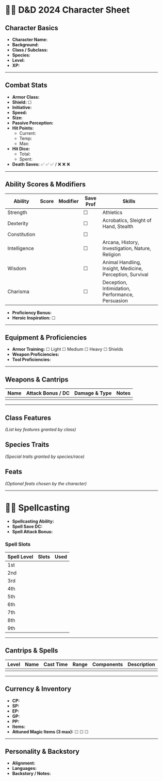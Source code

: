 # 🧝‍♂️ D&D 2024 Character Sheet

## Character Basics
- **Character Name:**  
- **Background:**  
- **Class / Subclass:**  
- **Species:**  
- **Level:**  
- **XP:**  

---

## Combat Stats
- **Armor Class:**  
- **Shield:** ☐  
- **Initiative:**  
- **Speed:**  
- **Size:**  
- **Passive Perception:**  
- **Hit Points:**  
  - Current:  
  - Temp:  
  - Max:  
- **Hit Dice:**  
  - Total:  
  - Spent:  
- **Death Saves:** ✅ ✅ ✅ / ❌ ❌ ❌

---

## Ability Scores & Modifiers

| Ability      | Score | Modifier | Save Prof | Skills                                          |
|--------------|-------|----------|-----------|--------------------------------------------------|
| Strength     |       |          | ☐         | Athletics                                        |
| Dexterity    |       |          | ☐         | Acrobatics, Sleight of Hand, Stealth            |
| Constitution |       |          | ☐         |                                                  |
| Intelligence |       |          | ☐         | Arcana, History, Investigation, Nature, Religion |
| Wisdom       |       |          | ☐         | Animal Handling, Insight, Medicine, Perception, Survival |
| Charisma     |       |          | ☐         | Deception, Intimidation, Performance, Persuasion |

- **Proficiency Bonus:**  
- **Heroic Inspiration:** ☐  

---

## Equipment & Proficiencies
- **Armor Training:** ☐ Light ☐ Medium ☐ Heavy ☐ Shields  
- **Weapon Proficiencies:**  
- **Tool Proficiencies:**  

---

## Weapons & Cantrips

| Name         | Attack Bonus / DC | Damage & Type | Notes |
|--------------|-------------------|----------------|-------|
|              |                   |                |       |

---

## Class Features
_(List key features granted by class)_

## Species Traits
_(Special traits granted by species/race)_

## Feats
_(Optional feats chosen by the character)_

---

# 🧙‍♀️ Spellcasting

- **Spellcasting Ability:**  
- **Spell Save DC:**  
- **Spell Attack Bonus:**  

### Spell Slots

| Spell Level | Slots | Used |
|-------------|--------|------|
| 1st         |        |      |
| 2nd         |        |      |
| 3rd         |        |      |
| 4th         |        |      |
| 5th         |        |      |
| 6th         |        |      |
| 7th         |        |      |
| 8th         |        |      |
| 9th         |        |      |

---

## Cantrips & Spells

| Level | Name | Cast Time | Range | Components | Description |
|-------|------|-----------|--------|------------|-------------|
|       |      |           |        |            |             |

---

## Currency & Inventory
- **CP:**  
- **SP:**  
- **EP:**  
- **GP:**  
- **PP:**  
- **Items:**  
- **Attuned Magic Items (3 max):** ☐ ☐ ☐  

---

## Personality & Backstory
- **Alignment:**  
- **Languages:**  
- **Backstory / Notes:**  
